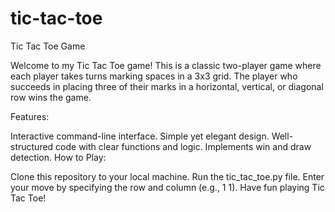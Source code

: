 # tic-tac-toe
Tic Tac Toe Game

Welcome to my Tic Tac Toe game! This is a classic two-player game where each player takes turns marking spaces in a 3x3 grid. The player who succeeds in placing three of their marks in a horizontal, vertical, or diagonal row wins the game.

Features:

Interactive command-line interface.
Simple yet elegant design.
Well-structured code with clear functions and logic.
Implements win and draw detection.
How to Play:

Clone this repository to your local machine.
Run the tic_tac_toe.py file.
Enter your move by specifying the row and column (e.g., 1 1).
Have fun playing Tic Tac Toe!
